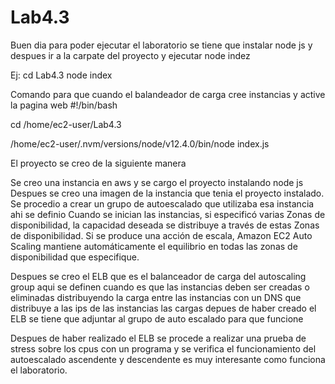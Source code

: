 # Lab4.3


Buen dia para poder ejecutar el laboratorio se tiene que instalar node js y despues ir a la carpate del proyecto y ejecutar node indez


Ej:
cd Lab4.3
node index

Comando para que cuando el balandeador de carga cree instancias y active la pagina web
#!/bin/bash

cd /home/ec2-user/Lab4.3

/home/ec2-user/.nvm/versions/node/v12.4.0/bin/node index.js

El proyecto se creo de la siguiente manera

Se creo una instancia en aws y se cargo el proyecto instalando node js
Despues se creo una imagen de la instancia que tenia el proyecto instalado.
Se procedio a crear un grupo de autoescalado que utilizaba esa instancia ahi se definio Cuando se inician las instancias, si especificó varias Zonas de disponibilidad, la capacidad deseada se distribuye a través de estas Zonas de disponibilidad. Si se produce una acción de escala, Amazon EC2 Auto Scaling mantiene automáticamente el equilibrio en todas las zonas de disponibilidad que especifique.

Despues se creo el ELB que es el balanceador de carga del autoscaling group aqui se definen cuando es que las instancias deben ser creadas o eliminadas distribuyendo la carga entre las instancias con un DNS que distribuye a las ips de las instancias las cargas depues de haber creado el ELB se tiene que adjuntar al grupo de auto escalado para que funcione

Despues de haber realizado el ELB se procede a realizar una prueba de stress sobre los cpus con un programa y se verifica el funcionamiento del autoescalado ascendente y descendente es muy interesante como funciona el laboratorio.


